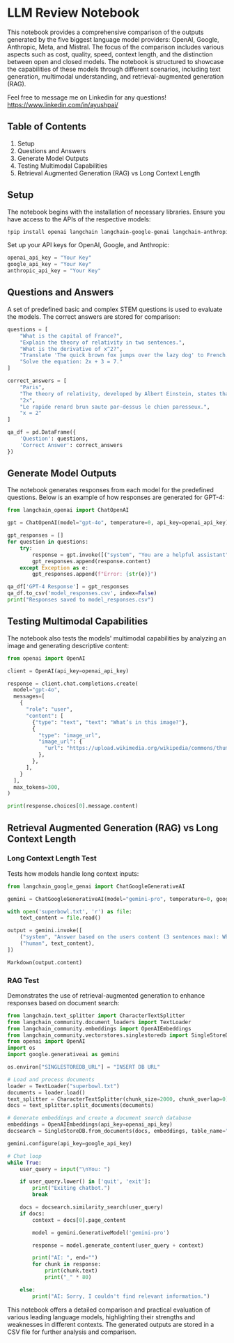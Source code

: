 # LLM Review Notebook

This notebook provides a comprehensive comparison of the outputs generated by the five biggest language model providers: OpenAI, Google, Anthropic, Meta, and Mistral. The focus of the comparison includes various aspects such as cost, quality, speed, context length, and the distinction between open and closed models. The notebook is structured to showcase the capabilities of these models through different scenarios, including text generation, multimodal understanding, and retrieval-augmented generation (RAG).

Feel free to message me on Linkedin for any questions!
https://www.linkedin.com/in/ayushpai/

## Table of Contents
1. Setup
2. Questions and Answers
3. Generate Model Outputs
4. Testing Multimodal Capabilities
5. Retrieval Augmented Generation (RAG) vs Long Context Length

## Setup

The notebook begins with the installation of necessary libraries. Ensure you have access to the APIs of the respective models:

```bash
!pip install openai langchain langchain-google-genai langchain-anthropic langchain-openai pandas google-generativeai IPython singlestoredb
```

Set up your API keys for OpenAI, Google, and Anthropic:

```python
openai_api_key = "Your Key"
google_api_key = "Your Key"
anthropic_api_key = "Your Key"
```

## Questions and Answers

A set of predefined basic and complex STEM questions is used to evaluate the models. The correct answers are stored for comparison:

```python
questions = [
    "What is the capital of France?",
    "Explain the theory of relativity in two sentences.",
    "What is the derivative of x^2?",
    "Translate 'The quick brown fox jumps over the lazy dog' to French.",
    "Solve the equation: 2x + 3 = 7."
]

correct_answers = [
    "Paris",
    "The theory of relativity, developed by Albert Einstein, states that the laws of physics are the same for all non-accelerating observers and that the speed of light in a vacuum is constant regardless of the speed at which an observer travels. This theory revolutionized our understanding of space, time, and gravity.",
    "2x",
    "Le rapide renard brun saute par-dessus le chien paresseux.",
    "x = 2"
]

qa_df = pd.DataFrame({
    'Question': questions,
    'Correct Answer': correct_answers
})
```

## Generate Model Outputs

The notebook generates responses from each model for the predefined questions. Below is an example of how responses are generated for GPT-4:

```python
from langchain_openai import ChatOpenAI

gpt = ChatOpenAI(model="gpt-4o", temperature=0, api_key=openai_api_key)

gpt_responses = []
for question in questions:
    try:
        response = gpt.invoke([("system", "You are a helpful assistant"), ("human", question)])
        gpt_responses.append(response.content)
    except Exception as e:
        gpt_responses.append(f"Error: {str(e)}")

qa_df['GPT-4 Response'] = gpt_responses
qa_df.to_csv('model_responses.csv', index=False)
print("Responses saved to model_responses.csv")
```

## Testing Multimodal Capabilities

The notebook also tests the models' multimodal capabilities by analyzing an image and generating descriptive content:

```python
from openai import OpenAI

client = OpenAI(api_key=openai_api_key)

response = client.chat.completions.create(
  model="gpt-4o",
  messages=[
    {
      "role": "user",
      "content": [
        {"type": "text", "text": "What’s in this image?"},
        {
          "type": "image_url",
          "image_url": {
            "url": "https://upload.wikimedia.org/wikipedia/commons/thumb/d/dd/Gfp-wisconsin-madison-the-nature-boardwalk.jpg/2560px-Gfp-wisconsin-madison-the-nature-boardwalk.jpg",
          },
        },
      ],
    }
  ],
  max_tokens=300,
)

print(response.choices[0].message.content)
```

## Retrieval Augmented Generation (RAG) vs Long Context Length

### Long Context Length Test

Tests how models handle long context inputs:

```python
from langchain_google_genai import ChatGoogleGenerativeAI

gemini = ChatGoogleGenerativeAI(model="gemini-pro", temperature=0, google_api_key=google_api_key)

with open('superbowl.txt', 'r') as file:
    text_content = file.read()

output = gemini.invoke([
    ("system", "Answer based on the users content (3 sentences max): Which celebrities were at the 2024 superbowl?"),
    ("human", text_content),
])

Markdown(output.content)
```

### RAG Test

Demonstrates the use of retrieval-augmented generation to enhance responses based on document search:

```python
from langchain.text_splitter import CharacterTextSplitter
from langchain_community.document_loaders import TextLoader
from langchain_community.embeddings import OpenAIEmbeddings
from langchain_community.vectorstores.singlestoredb import SingleStoreDB
from openai import OpenAI
import os
import google.generativeai as gemini

os.environ["SINGLESTOREDB_URL"] = "INSERT DB URL"

# Load and process documents
loader = TextLoader("superbowl.txt")
documents = loader.load()
text_splitter = CharacterTextSplitter(chunk_size=2000, chunk_overlap=0)
docs = text_splitter.split_documents(documents)

# Generate embeddings and create a document search database
embeddings = OpenAIEmbeddings(api_key=openai_api_key)
docsearch = SingleStoreDB.from_documents(docs, embeddings, table_name="superbowl")

gemini.configure(api_key=google_api_key)

# Chat loop
while True:
    user_query = input("\nYou: ")

    if user_query.lower() in ['quit', 'exit']:
        print("Exiting chatbot.")
        break

    docs = docsearch.similarity_search(user_query)
    if docs:
        context = docs[0].page_content

        model = gemini.GenerativeModel('gemini-pro')

        response = model.generate_content(user_query + context)

        print("AI: ", end="")
        for chunk in response:
            print(chunk.text)
            print("_" * 80)

    else:
        print("AI: Sorry, I couldn't find relevant information.")
```

This notebook offers a detailed comparison and practical evaluation of various leading language models, highlighting their strengths and weaknesses in different contexts. The generated outputs are stored in a CSV file for further analysis and comparison.
